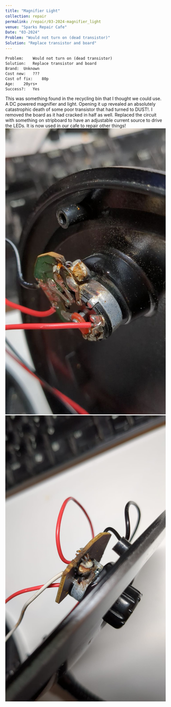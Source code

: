 ```yaml
---
title: "Magnifier Light"
collection: repair
permalink: /repair/03-2024-magnifier_light
venue: "Sparks Repair Cafe"
Date: "03-2024"
Problem: "Would not turn on (dead transistor)"
Solution: "Replace transistor and board"
---
```

```
Problem:    Would not turn on (dead transistor) 
Solution:   Replace transistor and board 
Brand:  Unknown 
Cost new:   ??? 
Cost of fix:    80p 
Age:    20yrs+ 
Success?:   Yes 
```
This was something found in the recycling bin that I thought we could use. A DC powered magnifier and light. Opening it up revealed an absolutely catastrophic death of some poor transistor that had turned to DUST!. I removed the board as it had cracked in half as well. Replaced the circuit with something on stripboard to have an adjustable current source to drive the LEDs. It is now used in our cafe to repair other things!
![](/images/repair_cafe/magnifier_light/magnifier_light_1.jpg)
![](/images/repair_cafe/magnifier_light/magnifier_light_2.jpg)
